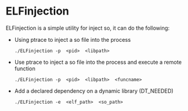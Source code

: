 # ELFinjection
ELFinjection is a simple utility for inject so, it can do the following:

* Using ptrace to inject a so file into the process
  ```
  ./ELFinjection -p  <pid>  <libpath> 
  ```
* Use ptrace to inject a so file into the process and execute a remote function
  ```
  ./ELFinjection -p  <pid>  <libpath>  <funcname>
  ```
* Add a declared dependency on a dynamic library (DT_NEEDED)
  ```
  ./ELFinjection -e  <elf_path>  <so_path>
  ```